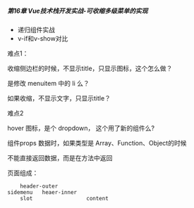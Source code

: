 ##### **第16章 Vue技术栈开发实战-可收缩多级菜单的实现**

- 递归组件实战
- v-if和v-show对比



难点1：

收缩侧边栏的时候，不显示title，只显示图标，这个怎么做？

是修改 menuitem 中的 li 么？

如果收缩，不显示文字，只显示title？



难点2

hover 图标，是个 dropdown， 这个用了新的组件么?



组件props 数据时，如果类型是 Array、Function、Object的时候

不能直接返回数据，而是在方法中返回





页面组成：

```
	header-outer
sidemenu   heaer-inner
	slot				 content
```




